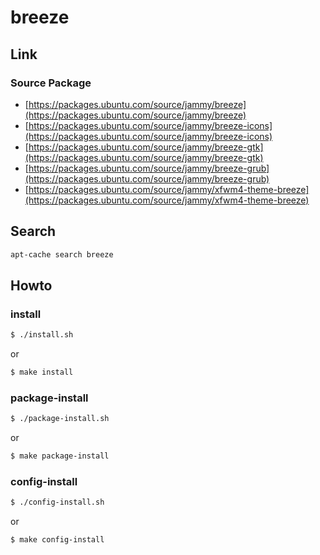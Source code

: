 
# breeze

## Link

### Source Package

* [https://packages.ubuntu.com/source/jammy/breeze](https://packages.ubuntu.com/source/jammy/breeze)
* [https://packages.ubuntu.com/source/jammy/breeze-icons](https://packages.ubuntu.com/source/jammy/breeze-icons)
* [https://packages.ubuntu.com/source/jammy/breeze-gtk](https://packages.ubuntu.com/source/jammy/breeze-gtk)
* [https://packages.ubuntu.com/source/jammy/breeze-grub](https://packages.ubuntu.com/source/jammy/breeze-grub)
* [https://packages.ubuntu.com/source/jammy/xfwm4-theme-breeze](https://packages.ubuntu.com/source/jammy/xfwm4-theme-breeze)


## Search

``` sh
apt-cache search breeze
```




## Howto


### install

``` sh
$ ./install.sh
```

or

``` sh
$ make install
```


### package-install

``` sh
$ ./package-install.sh
```

or

``` sh
$ make package-install
```


### config-install

``` sh
$ ./config-install.sh
```

or

``` sh
$ make config-install
```
